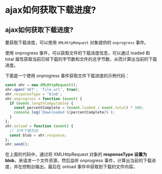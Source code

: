 # ajax如何获取下载进度?

## ajax如何获取下载进度?

要获取下载进度，可以使用 `XMLHttpRequest` 对象提供的 `onprogress` 事件。

使用 onprogress 事件，可以获取文件的下载进度信息，可以通过 loaded 和 total 属性获取当前已经下载的字节数和文件的总字节数，从而计算出当前的下载进度。

下面是一个使用 onprogress 事件获取文件下载进度的示例代码：

```js
const xhr = new XMLHttpRequest();
xhr.open('GET', 'file.url', true);
xhr.responseType = 'blob';
xhr.onprogress = function (event) {
  if (event.lengthComputable) {
    const percentComplete = (event.loaded / event.total) * 100;
    console.log(`Downloaded ${percentComplete}%`);
  }
};
xhr.onload = function (event) {
  // 文件下载完成
  const blob = xhr.response;
};
xhr.send();
```

在上面的代码中，通过将 XMLHttpRequest 对象的 **responseType 设置为 blob**，来请求一个文件资源，然后监听 onprogress 事件，计算出当前的下载进度，并在控制台输出，最后在 onload 事件中获取到下载的文件内容。
